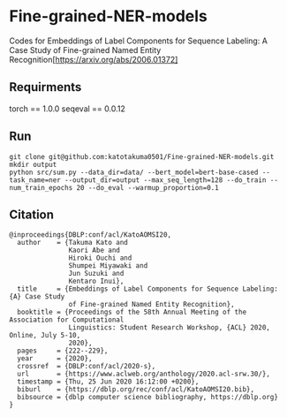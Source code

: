 # Fine-grained-NER-models
Codes for Embeddings of Label Components for Sequence Labeling: A Case Study of Fine-grained Named Entity Recognition[https://arxiv.org/abs/2006.01372]

## Requirments
torch == 1.0.0
seqeval == 0.0.12

## Run
```
git clone git@github.com:katotakuma0501/Fine-grained-NER-models.git
mkdir output
python src/sum.py --data_dir=data/ --bert_model=bert-base-cased --task_name=ner --output_dir=output --max_seq_length=128 --do_train --num_train_epochs 20 --do_eval --warmup_proportion=0.1
```

## Citation
```
@inproceedings{DBLP:conf/acl/KatoAOMSI20,
  author    = {Takuma Kato and
               Kaori Abe and
               Hiroki Ouchi and
               Shumpei Miyawaki and
               Jun Suzuki and
               Kentaro Inui},
  title     = {Embeddings of Label Components for Sequence Labeling: {A} Case Study
               of Fine-grained Named Entity Recognition},
  booktitle = {Proceedings of the 58th Annual Meeting of the Association for Computational
               Linguistics: Student Research Workshop, {ACL} 2020, Online, July 5-10,
               2020},
  pages     = {222--229},
  year      = {2020},
  crossref  = {DBLP:conf/acl/2020-s},
  url       = {https://www.aclweb.org/anthology/2020.acl-srw.30/},
  timestamp = {Thu, 25 Jun 2020 16:12:00 +0200},
  biburl    = {https://dblp.org/rec/conf/acl/KatoAOMSI20.bib},
  bibsource = {dblp computer science bibliography, https://dblp.org}
}
```
